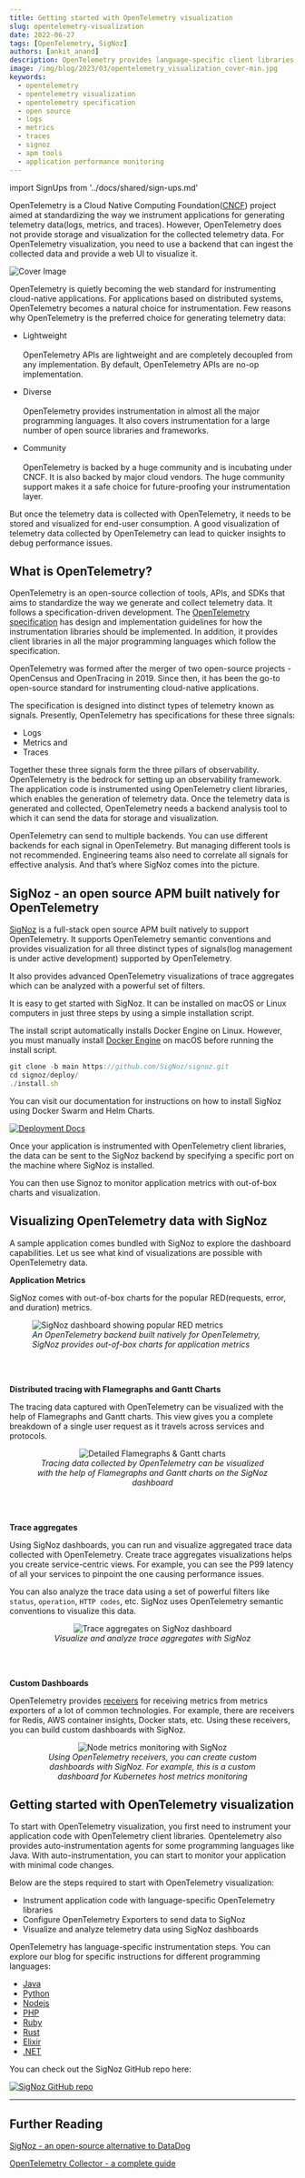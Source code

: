 ```yaml
---
title: Getting started with OpenTelemetry visualization
slug: opentelemetry-visualization
date: 2022-06-27
tags: [OpenTelemetry, SigNoz]
authors: [ankit_anand]
description: OpenTelemetry provides language-specific client libraries to instrument application code for generating telemetry data. You can then use a backend analysis tool to visualize the collected OpenTelemetry data. In this article, we will see what types of OpenTelemetry visualizations are possible and how to use a backend analysis tool for OpenTelemetry visualization...
image: /img/blog/2023/03/opentelemetry_visualization_cover-min.jpg
keywords:
  - opentelemetry
  - opentelemetry visualization
  - opentelemetry specification
  - open source
  - logs
  - metrics
  - traces
  - signoz
  - apm tools
  - application performance monitoring
---
```


<head>
  <link rel="canonical" href="https://signoz.io/blog/opentelemetry-visualization/"/>
  <title>Getting started with OpenTelemetry visualization</title>
</head>

import SignUps from '../docs/shared/sign-ups.md'

OpenTelemetry is a Cloud Native Computing Foundation(<a href = "https://www.cncf.io/" rel="noopener noreferrer nofollow" target="_blank">CNCF</a>) project aimed at standardizing the way we instrument applications for generating telemetry data(logs, metrics, and traces). However, OpenTelemetry does not provide storage and visualization for the collected telemetry data. For OpenTelemetry visualization, you need to use a backend that can ingest the collected data and provide a web UI to visualize it.

<!--truncate-->

![Cover Image](/img/blog/2023/03/opentelemetry_visualization_cover.webp)

OpenTelemetry is quietly becoming the web standard for instrumenting cloud-native applications. For applications based on distributed systems, OpenTelemetry becomes a natural choice for instrumentation. Few reasons why OpenTelemetry is the preferred choice for generating telemetry data:

- Lightweight<br></br>
OpenTelemetry APIs are lightweight and are completely decoupled from any implementation. By default, OpenTelemetry APIs are no-op implementation.

- Diverse<br></br>
OpenTelemetry provides instrumentation in almost all the major programming languages. It also covers instrumentation for a large number of open source libraries and frameworks.

- Community<br></br>
OpenTelemetry is backed by a huge community and is incubating under CNCF. It is also backed by major cloud vendors. The huge community support makes it a safe choice for future-proofing your instrumentation layer.

<SignUps />

But once the telemetry data is collected with OpenTelemetry, it needs to be stored and visualized for end-user consumption. A good visualization of telemetry data collected by OpenTelemetry can lead to quicker insights to debug performance issues.

## What is OpenTelemetry?

OpenTelemetry is an open-source collection of tools, APIs, and SDKs that aims to standardize the way we generate and collect telemetry data. It follows a specification-driven development. The <a href = "https://github.com/open-telemetry/opentelemetry-specification" rel="noopener noreferrer nofollow" target="_blank">OpenTelemetry specification</a> has design and implementation guidelines for how the instrumentation libraries should be implemented. In addition, it provides client libraries in all the major programming languages which follow the specification.

OpenTelemetry was formed after the merger of two open-source projects - OpenCensus and OpenTracing in 2019. Since then, it has been the go-to open-source standard for instrumenting cloud-native applications.

The specification is designed into distinct types of telemetry known as signals. Presently, OpenTelemetry has specifications for these three signals:

- Logs
- Metrics and
- Traces

Together these three signals form the three pillars of observability. OpenTelemetry is the bedrock for setting up an observability framework. The application code is instrumented using OpenTelemetry client libraries, which enables the generation of telemetry data. Once the telemetry data is generated and collected, OpenTelemetry needs a backend analysis tool to which it can send the data for storage and visualization.

OpenTelemetry can send to multiple backends. You can use different backends for each signal in OpenTelemetry. But managing different tools is not recommended. Engineering teams also need to correlate all signals for effective analysis. And that’s where SigNoz comes into the picture.

## SigNoz - an open source APM built natively for OpenTelemetry

[SigNoz](https://signoz.io/) is a full-stack open source APM built natively to support OpenTelemetry. It supports OpenTelemetry semantic conventions and provides visualization for all three distinct types of signals(log management is under active development) supported by OpenTelemetry.

It also provides advanced OpenTelemetry visualizations of trace aggregates which can be analyzed with a powerful set of filters.

It is easy to get started with SigNoz. It can be installed on macOS or Linux computers in just three steps by using a simple installation script.

The install script automatically installs Docker Engine on Linux. However, you must manually install [Docker Engine](https://docs.docker.com/engine/install/) on macOS before running the install script.

```jsx
git clone -b main https://github.com/SigNoz/signoz.git
cd signoz/deploy/
./install.sh
```

You can visit our documentation for instructions on how to install SigNoz using Docker Swarm and Helm Charts.

[![Deployment Docs](/img/blog/common/deploy_docker_documentation.webp)](https://signoz.io/docs/install/)

Once your application is instrumented with OpenTelemetry client libraries, the data can be sent to the SigNoz backend by specifying a specific port on the machine where SigNoz is installed.

You can then use Signoz to monitor application metrics with out-of-box charts and visualization.

## Visualizing OpenTelemetry data with SigNoz

A sample application comes bundled with SigNoz to explore the dashboard capabilities. Let us see what kind of visualizations are possible with OpenTelemetry data.

**Application Metrics**

SigNoz comes with out-of-box charts for the popular RED(requests, error, and duration) metrics. 

<figure data-zoomable>
    <img src="/img/blog/common/signoz_charts_application_metrics.webp" alt="SigNoz dashboard showing popular RED metrics"/>
    <figcaption><i>An OpenTelemetry backend built natively for OpenTelemetry, SigNoz provides out-of-box charts for application metrics</i></figcaption>
</figure>

<br></br>

**Distributed tracing with Flamegraphs and Gantt Charts**

The tracing data captured with OpenTelemetry can be visualized with the help of Flamegraphs and Gantt charts. This view gives you a complete breakdown of a single user request as it travels across services and protocols.

<figure data-zoomable align='center'>
    <img src="/img/blog/common/signoz_flamegraphs.webp" alt="Detailed Flamegraphs & Gantt charts"/>
    <figcaption><i>Tracing data collected by OpenTelemetry can be visualized with the help of Flamegraphs and Gantt charts on the SigNoz dashboard</i></figcaption>
</figure>

<br></br>

**Trace aggregates**

Using SigNoz dashboards, you can run and visualize aggregated trace data collected with OpenTelemetry. Create trace aggregates visualizations helps you create service-centric views. For example, you can see the P99 latency of all your services to pinpoint the one causing performance issues.

You can also analyze the trace data using a set of powerful filters like `status`, `operation`, `HTTP codes`, etc. SigNoz uses OpenTelemetry semantic conventions to visualize this data.

<figure data-zoomable align='center'>
    <img src="/img/blog/common/trace_filter_apply_aggregates.webp" alt="Trace aggregates on SigNoz dashboard"/>
    <figcaption><i>Visualize  and analyze trace aggregates with SigNoz</i></figcaption>
</figure>

<br></br>

**Custom Dashboards**

OpenTelemetry provides [receivers](https://github.com/open-telemetry/opentelemetry-collector-contrib/tree/main/receiver) for receiving metrics from metrics exporters of a lot of common technologies. For example, there are receivers for Redis, AWS container insights, Docker stats, etc. Using these receivers, you can build custom dashboards with SigNoz.

<figure data-zoomable align='center'>
    <img src="/img/blog/2022/06/k8s_node_monitoring.webp" alt="Node metrics monitoring with SigNoz"/>
    <figcaption><i>Using OpenTelemetry receivers, you can create custom dashboards with SigNoz. For example, this is a custom dashboard for Kubernetes host metrics monitoring</i></figcaption>
</figure>



## Getting started with OpenTelemetry visualization

To start with OpenTelemetry visualization, you first need to instrument your application code with OpenTelemetry client libraries. Opentelemetry also provides auto-instrumentation agents for some programming languages like Java. With auto-instrumentation, you can start to monitor your application with minimal code changes.

Below are the steps required to start with OpenTelemetry visualization:

- Instrument application code with language-specific OpenTelemetry libraries
- Configure OpenTelemetry Exporters to send data to SigNoz
- Visualize and analyze telemetry data using SigNoz dashboards

OpenTelemetry has language-specific instrumentation steps. You can explore our blog for specific instructions for different programming languages:

- [Java](https://signoz.io/blog/opentelemetry-spring-boot/)
- [Python](https://signoz.io/blog/opentelemetry-django/)
- [Nodejs](https://signoz.io/opentelemetry/nodejs/)
- [PHP](https://signoz.io/blog/opentelemetry-php/)
- [Ruby](https://signoz.io/blog/opentelemetry-ruby/)
- [Rust](https://signoz.io/blog/opentelemetry-rust/)
- [Elixir](https://signoz.io/blog/opentelemetry-elixir/)
- [.NET](https://signoz.io/blog/opentelemetry-dotnet/)

You can check out the SigNoz GitHub repo here:

[![SigNoz GitHub repo](/img/blog/common/signoz_github.webp)](https://github.com/SigNoz/signoz)

---

## Further Reading

[SigNoz - an open-source alternative to DataDog](https://signoz.io/blog/open-source-datadog-alternative/)

[OpenTelemetry Collector - a complete guide](https://signoz.io/blog/opentelemetry-collector-complete-guide/)
